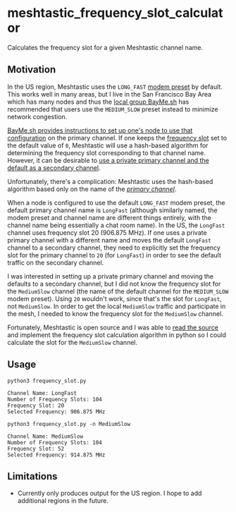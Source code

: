 # meshtastic_frequency_slot_calculator
Calculates the frequency slot for a given Meshtastic channel name.

## Motivation

In the US region, Meshtastic uses the `LONG_FAST` [modem preset](https://meshtastic.org/docs/configuration/radio/lora/#modem-preset) by default. This works well in many areas, but I live in the San Francisco Bay Area which has many nodes and thus the [local group BayMe.sh](https://bayme.sh/) has recommended that users use the `MEDIUM_SLOW` preset instead to minimize network congestion.

[BayMe.sh provides instructions to set up one's node to use that configuration](https://bayme.sh/docs/getting-started/recommended-settings/) on the primary channel. If one keeps the [frequency slot](https://meshtastic.org/docs/configuration/radio/lora/#frequency-slot) set to the default value of `0`, Meshtastic will use a hash-based algorithm for determining the frequency slot corresponding to that channel name. However, it can be desirable to [use a private primary channel and the default as a secondary channel](https://meshtastic.org/docs/configuration/tips/#creating-a-private-primary-with-default-secondary). 

Unfortunately, there's a complication: Meshtastic uses the hash-based algorithm based only on the name of the [*primary channel*](https://meshtastic.org/docs/configuration/radio/channels/).

When a node is configured to use the default `LONG_FAST` modem preset, the default primary channel name is `LongFast` (although similarly named, the modem preset and channel name are different things entirely, with the channel name being essentially a chat room name). In the US, the `LongFast` channel uses frequency slot 20 (906.875 MHz). If one uses a private primary channel with a different name and moves the default `LongFast` channel to a secondary channel, they need to explicitly set the frequency slot for the primary channel to `20` (for `LongFast`) in order to see the default traffic on the secondary channel.

I was interested in setting up a private primary channel and moving the defaults to a secondary channel, but I did not know the frequency slot for the `MediumSlow` channel (the name of the default channel for the `MEDIUM_SLOW` modem preset). Using `20` wouldn't work, since that's the slot for `LongFast`, not `MediumSlow`. In order to get the local `MediumSlow` traffic and participate in the mesh, I needed to know the frequency slot for the `MediumSlow` channel.

Fortunately, Meshtastic is open source and I was able to [read the source](https://github.com/meshtastic/firmware/blob/f6ed10f3298abf6896892ca7906d3231c8b3f567/src/mesh/RadioInterface.cpp) and implement the frequency slot calculation algorithm in python so I could calculate the slot for the `MediumSlow` channel.

## Usage
```
python3 frequency_slot.py

Channel Name: LongFast
Number of Frequency Slots: 104
Frequency Slot: 20
Selected Frequency: 906.875 MHz
```

```
python3 frequency_slot.py -n MediumSlow

Channel Name: MediumSlow
Number of Frequency Slots: 104
Frequency Slot: 52
Selected Frequency: 914.875 MHz
```

## Limitations
- Currently only produces output for the US region. I hope to add additional regions in the future.